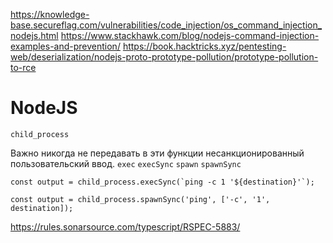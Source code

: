 https://knowledge-base.secureflag.com/vulnerabilities/code_injection/os_command_injection_nodejs.html
https://www.stackhawk.com/blog/nodejs-command-injection-examples-and-prevention/
https://book.hacktricks.xyz/pentesting-web/deserialization/nodejs-proto-prototype-pollution/prototype-pollution-to-rce


# NodeJS

`child_process`

Важно никогда не передавать в эти функции несанкционированный пользовательский ввод.
`exec`
`execSync`
`spawn`
`spawnSync`


```BAD
const output = child_process.execSync(`ping -c 1 '${destination}'`);
```
```GOOD
const output = child_process.spawnSync('ping', ['-c', '1', destination]);
```


https://rules.sonarsource.com/typescript/RSPEC-5883/
